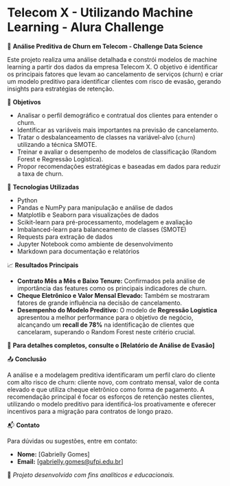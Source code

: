 # Telecom X - Utilizando Machine Learning - Alura Challenge

📡 **Análise Preditiva de Churn em Telecom - Challenge Data Science**

Este projeto realiza uma análise detalhada e constrói modelos de machine learning a partir dos dados da empresa Telecom X. O objetivo é identificar os principais fatores que levam ao cancelamento de serviços (churn) e criar um modelo preditivo para identificar clientes com risco de evasão, gerando insights para estratégias de retenção.

📌 **Objetivos**

  * Analisar o perfil demográfico e contratual dos clientes para entender o churn.
  * Identificar as variáveis mais importantes na previsão de cancelamento.
  * Tratar o desbalanceamento de classes na variável-alvo (`churn`) utilizando a técnica SMOTE.
  * Treinar e avaliar o desempenho de modelos de classificação (Random Forest e Regressão Logística).
  * Propor recomendações estratégicas e baseadas em dados para reduzir a taxa de churn.

🧪 **Tecnologias Utilizadas**

  * Python
  * Pandas e NumPy para manipulação e análise de dados
  * Matplotlib e Seaborn para visualizações de dados
  * Scikit-learn para pré-processamento, modelagem e avaliação
  * Imbalanced-learn para balanceamento de classes (SMOTE)
  * Requests para extração de dados
  * Jupyter Notebook como ambiente de desenvolvimento
  * Markdown para documentação e relatórios

📈 **Resultados Principais**

  * **Contrato Mês a Mês e Baixo Tenure:** Confirmados pela análise de importância das features como os principais indicadores de churn.
  * **Cheque Eletrônico e Valor Mensal Elevado:** Também se mostraram fatores de grande influência na decisão de cancelamento.
  * **Desempenho do Modelo Preditivo:** O modelo de **Regressão Logística** apresentou a melhor performance para o objetivo de negócio, alcançando um **recall de 78%** na identificação de clientes que cancelaram, superando o Random Forest neste critério crucial.

🔎 **Para detalhes completos, consulte o [Relatório de Análise de Evasão]**

📤 **Conclusão**

A análise e a modelagem preditiva identificaram um perfil claro do cliente com alto risco de churn: cliente novo, com contrato mensal, valor de conta elevado e que utiliza cheque eletrônico como forma de pagamento. A recomendação principal é focar os esforços de retenção nestes clientes, utilizando o modelo preditivo para identificá-los proativamente e oferecer incentivos para a migração para contratos de longo prazo.

📬 **Contato**

Para dúvidas ou sugestões, entre em contato:

  * **Nome:** [Gabrielly Gomes]
  * **Email:** [gabrielly.gomes@ufpi.edu.br]

📌 *Projeto desenvolvido com fins analíticos e educacionais.*
